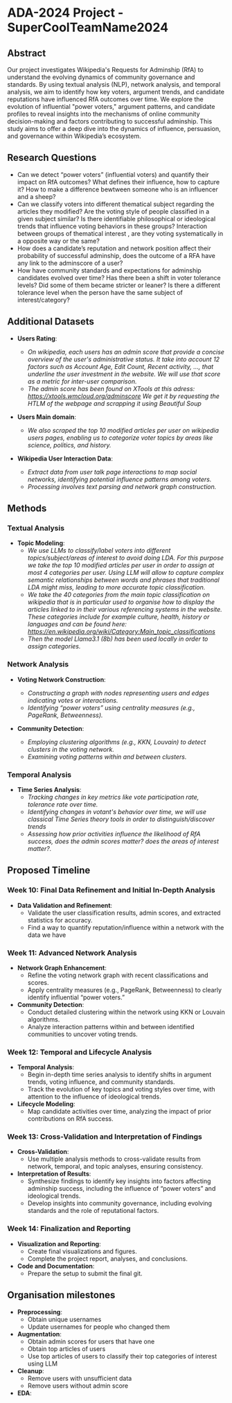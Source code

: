 # ADA-2024 Project - SuperCoolTeamName2024

## Abstract

Our project investigates Wikipedia's Requests for Adminship (RfA) to understand the evolving dynamics of community governance and standards. By using textual analysis (NLP), network analysis, and temporal analysis, we aim to identify how key voters, argument trends, and candidate reputations have influenced RfA outcomes over time. We explore the evolution of influential "power voters," argument patterns, and candidate profiles to reveal insights into the mechanisms of online community decision-making and factors contributing to successful adminship. This study aims to offer a deep dive into the dynamics of influence, persuasion, and governance within Wikipedia’s ecosystem.

## Research Questions

- Can we detect “power voters” (influential voters) and quantify their impact on RfA outcomes? What defines their influence, how to capture it? How to make a difference bewtween someone who is an influencer and a sheep?
- Can we classify voters into different thematical subject regarding the articles they modified? Are the voting style of people classified in a given subject similar? Is there identifiable philosophical or ideological trends that influence voting behaviors in these groups? Interaction between groups of thematical interest , are they voting systematically in a opposite way or the same? 
- How does a candidate’s reputation and network position affect their probability of successful adminship, does the outcome of a RFA have any link to the adminscore of a user?
- How have community standards and expectations for adminship candidates evolved over time? Has there been a shift in voter tolerance levels? Did some of them became stricter or leaner? Is there a different tolerance level when the person have the same subject of interest/category?
  
## Additional Datasets
- **Users Rating**:
  - *On wikipedia, each users has an admin score that provide a concise overview of the user's administrative status. It take into account 12 factors such as Account Age, Edit Count, Recent activity, ..., that underline the user investment in the website. We will use that score as a metric for inter-user comparison.*
  - *The admin score has been found on XTools at this adress: https://xtools.wmcloud.org/adminscore*
    *We get it by requesting the HTLM of the webpage and scrapping it using Beautiful Soup*

- **Users Main domain**:
  - *We also scraped the top 10 modified articles per user on wikipedia users pages, enabling us to categorize voter topics by areas like science, politics, and history.*

- **Wikipedia User Interaction Data**:
  - *Extract data from user talk page interactions to map social networks, identifying potential influence patterns among voters.*
  - *Processing involves text parsing and network graph construction.*

## Methods

### Textual Analysis

- **Topic Modeling**:
  - *We use LLMs to classify/label voters into different topics/subject/areas of interest to avoid doing LDA. For this purpose we take the top 10 modified articles per user in order to assign at most 4 categories per user. Using LLM will allow to capture complex semantic relationships between words and phrases that traditional LDA might miss, leading to more accurate topic classification.*
  - *We take the 40 categories from the main topic classification on wikipedia that is in particular used to organise how to display the articles linked to in their various referencing systems in the website. These categories include for example culture, health, history or languages and can be found here: https://en.wikipedia.org/wiki/Category:Main_topic_classifications*
  - *Then the model Llama3.1 (8b) has been used locally in order to assign categories.*
### Network Analysis

- **Voting Network Construction**:
  - *Constructing a graph with nodes representing users and edges indicating votes or interactions.*
  - *Identifying “power voters” using centrality measures (e.g., PageRank, Betweenness).*

- **Community Detection**:
  - *Employing clustering algorithms (e.g., KKN, Louvain) to detect clusters in the voting network.*
  - *Examining voting patterns within and between clusters.*

### Temporal Analysis

- **Time Series Analysis**:
  - *Tracking changes in key metrics like vote participation rate, tolerance rate over time.*
  - *Identifying changes in votant's behavior over time, we will use classical Time Series theory tools in order to distinguish/discover trends*
  - *Assessing how prior activities influence the likelihood of RfA success, does the admin scores matter? does the areas of interest matter?.*
## Proposed Timeline

### Week 10: Final Data Refinement and Initial In-Depth Analysis
- **Data Validation and Refinement**:
  - Validate the user classification results, admin scores, and extracted statistics for accuracy.
  - Find a way to quantify reputation/influence within a network with the data we have

### Week 11: Advanced Network Analysis
- **Network Graph Enhancement**:
  - Refine the voting network graph with recent classifications and scores.
  - Apply centrality measures (e.g., PageRank, Betweenness) to clearly identify influential “power voters.”
- **Community Detection**:
  - Conduct detailed clustering within the network using KKN or Louvain algorithms.
  - Analyze interaction patterns within and between identified communities to uncover voting trends.

### Week 12: Temporal and Lifecycle Analysis
- **Temporal Analysis**:
  - Begin in-depth time series analysis to identify shifts in argument trends, voting influence, and community standards.
  - Track the evolution of key topics and voting styles over time, with attention to the influence of ideological trends.
- **Lifecycle Modeling**:
  - Map candidate activities over time, analyzing the impact of prior contributions on RfA success.

### Week 13: Cross-Validation and Interpretation of Findings
- **Cross-Validation**:
  - Use multiple analysis methods to cross-validate results from network, temporal, and topic analyses, ensuring consistency.
- **Interpretation of Results**:
  - Synthesize findings to identify key insights into factors affecting adminship success, including the influence of “power voters” and ideological trends.
  - Develop insights into community governance, including evolving standards and the role of reputational factors.

### Week 14: Finalization and Reporting
- **Visualization and Reporting**:
  - Create final visualizations and figures.
  - Complete the project report, analyses, and conclusions.
- **Code and Documentation**:
  - Prepare the setup to submit the final git.

## Organisation milestones

- **Preprocessing**:
  - Obtain unique usernames
  - Update usernames for people who changed them
- **Augmentation**:
  - Obtain admin scores for users that have one
  - Obtain top articles of users
  - Use top articles of users to classify their top categories of interest using LLM
- **Cleanup**:
  - Remove users with unsufficient data
  - Remove users without admin score
- **EDA**: